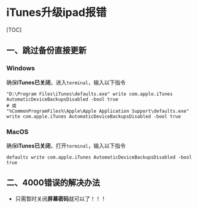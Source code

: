 # iTunes升级ipad报错

[TOC]

## 一、跳过备份直接更新

### Windows

确保**iTunes已关闭**，进入`terminal`，输入以下指令

```shell
"D:\Program Files\iTunes\defaults.exe" write com.apple.iTunes AutomaticDeviceBackupsDisabled -bool true
# 或
"%CommonProgramFiles%\Apple\Apple Application Support\defaults.exe" write com.apple.iTunes AutomaticDeviceBackupsDisabled -bool true
```

### MacOS

确保**iTunes已关闭**，打开`terminal`，输入以下指令

```shell
defaults write com.apple.iTunes AutomaticDeviceBackupsDisabled -bool true
```

## 二、4000错误的解决办法

-   只需暂时关闭**屏幕密码**就可以了！！！
